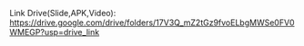 Link Drive(Slide,APK,Video): https://drive.google.com/drive/folders/17V3Q_mZ2tGz9fvoELbgMWSe0FV0WMEGP?usp=drive_link
